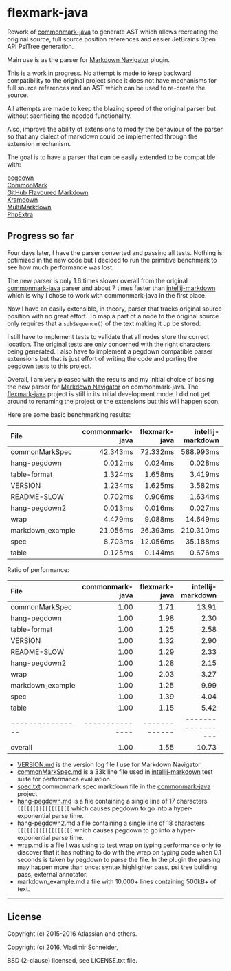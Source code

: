 flexmark-java
=============

Rework of [commonmark-java] to generate AST which allows recreating the original source, full
source position references and easier JetBrains Open API PsiTree generation.

Main use is as the parser for [Markdown Navigator] plugin.

This is a work in progress. No attempt is made to keep backward compatibility to the original
project since it does not have mechanisms for full source references and an AST which can be
used to re-create the source.

All attempts are made to keep the blazing speed of the original parser but without sacrificing
the needed functionality.

Also, improve the ability of extensions to modify the behaviour of the parser so that any
dialect of markdown could be implemented through the extension mechanism.

The goal is to have a parser that can be easily extended to be compatible with:

[pegdown][]  
[CommonMark][]  
[GitHub Flavoured Markdown][]  
[Kramdown][]  
[MultiMarkdown][]  
[PhpExtra][]  

Progress so far
---------------

Four days later, I have the parser converted and passing all tests. Nothing is optimized in the
new code but I decided to run the primitive benchmark to see how much performance was lost.

The new parser is only 1.6 times slower overall from the original [commonmark-java] parser and
about 7 times faster than [intellij-markdown] which is why I chose to work with commonmark-java
in the first place.

Now I have an easily extensible, in theory, parser that tracks original source position with no
great effort. To map a part of a node to the original source only requires that a
`subSequence()` of the text making it up be stored.

I still have to implement tests to validate that all nodes store the correct location. The
original tests are only concerned with the right characters being generated. I also have to
implement a pegdown compatible parser extensions but that is just effort of writing the code and
porting the pegdown tests to this project.

Overall, I am very pleased with the results and my initial choice of basing the new parser for
[Markdown Navigator] on commonmark-java. The [flexmark-java] project is still in its initial
development mode. I did not get around to renaming the project or the extensions but this will
happen soon.

Here are some basic benchmarking results:

| File             | commonmark-java | flexmark-java | intellij-markdown |    pegdown |
|:-----------------|----------------:|--------------:|------------------:|-----------:|
| commonMarkSpec   |        42.343ms |      72.332ms |         588.993ms |  622.279ms |
| hang-pegdown     |         0.012ms |       0.024ms |           0.028ms |  653.111ms |
| table-format     |         1.324ms |       1.658ms |           3.419ms |   25.505ms |
| VERSION          |         1.234ms |       1.625ms |           3.582ms |   49.494ms |
| README-SLOW      |         0.702ms |       0.906ms |           1.634ms |   17.338ms |
| hang-pegdown2    |         0.013ms |       0.016ms |           0.027ms | 1300.878ms |
| wrap             |         4.479ms |       9.088ms |          14.649ms |   95.989ms |
| markdown_example |        21.056ms |      26.393ms |         210.310ms | 1085.997ms |
| spec             |         8.703ms |      12.056ms |          35.188ms |  332.175ms |
| table            |         0.125ms |       0.144ms |           0.676ms |    4.169ms |

Ratio of performance:

| File             | commonmark-java | flexmark-java | intellij-markdown |   pegdown |
|:-----------------|----------------:|--------------:|------------------:|----------:|
| commonMarkSpec   |            1.00 |          1.71 |             13.91 |     14.70 |
| hang-pegdown     |            1.00 |          1.98 |              2.30 |  53102.74 |
| table-format     |            1.00 |          1.25 |              2.58 |     19.27 |
| VERSION          |            1.00 |          1.32 |              2.90 |     40.12 |
| README-SLOW      |            1.00 |          1.29 |              2.33 |     24.70 |
| hang-pegdown2    |            1.00 |          1.28 |              2.15 | 102738.72 |
| wrap             |            1.00 |          2.03 |              3.27 |     21.43 |
| markdown_example |            1.00 |          1.25 |              9.99 |     51.58 |
| spec             |            1.00 |          1.39 |              4.04 |     38.17 |
| table            |            1.00 |          1.15 |              5.42 |     33.47 |
| ---------------- | --------------- | ------------- | ----------------- | --------- |
| overall          |            1.00 |          1.55 |             10.73 |     52.34 |

* [VERSION.md] is the version log file I use for Markdown Navigator
* [commonMarkSpec.md] is a 33k line file used in [intellij-markdown] test suite for performance
  evaluation.
* [spec.txt] commonmark spec markdown file in the [commonmark-java] project
* [hang-pegdown.md] is a file containing a single line of 17 characters `[[[[[[[[[[[[[[[[[`
  which causes pegdown to go into a hyper-exponential parse time.
* [hang-pegdown2.md] a file containing a single line of 18 characters `[[[[[[[[[[[[[[[[[[` which
  causes pegdown to go into a hyper-exponential parse time.
* [wrap.md] is a file I was using to test wrap on typing performance only to discover that it
  has nothing to do with the wrap on typing code when 0.1 seconds is taken by pegdown to parse
  the file. In the plugin the parsing may happen more than once: syntax highlighter pass, psi
  tree building pass, external annotator.
* markdown_example.md a file with 10,000+ lines containing 500kB+ of text.

* * * 

License
-------

Copyright (c) 2015-2016 Atlassian and others.

Copyright (c) 2016, Vladimir Schneider,

BSD (2-clause) licensed, see LICENSE.txt file.

[idea-markdown]: https://github.com/nicoulaj/idea-markdown
[commonMarkSpec.md]: https://github.com/vsch/idea-multimarkdown/blob/master/test/data/performance/commonMarkSpec.md
[hang-pegdown.md]: https://github.com/vsch/idea-multimarkdown/blob/master/test/data/performance/hang-pegdown.md
[hang-pegdown2.md]: https://github.com/vsch/idea-multimarkdown/blob/master/test/data/performance/hang-pegdown2.md
[spec.txt]: https://github.com/vsch/idea-multimarkdown/blob/master/test/data/performance/spec.md
[table.md]: https://github.com/vsch/idea-multimarkdown/blob/master/test/data/performance/table.md
[VERSION.md]: https://github.com/vsch/idea-multimarkdown/blob/master/test/data/performance/VERSION.md
[wrap.md]: https://github.com/vsch/idea-multimarkdown/blob/master/test/data/performance/wrap.md
[flexmark-java]: https://github.com/vsch/flexmark-java
[.gitignore]: http://hsz.mobi
[Android Studio]: http://developer.android.com/sdk/installing/studio.html
[AppCode]: http://www.jetbrains.com/objc
[autolink-java]: https://github.com/robinst/autolink-java
[CLion]: https://www.jetbrains.com/clion
[commonmark-java]: https://github.com/atlassian/commonmark-java
[commonmark.js]: https://github.com/jgm/commonmark.js
[CommonMark]: http://commonmark.org/
[Craig's List]: http://montreal.en.craigslist.ca/
[DataGrip]: https://www.jetbrains.com/datagrip
[gfm-tables]: https://help.github.com/articles/organizing-information-with-tables/
[GitHub Flavoured Markdown]: https://help.github.com/articles/basic-writing-and-formatting-syntax/
[GitHub Issues page]: ../../issues
[GitHub wiki in IntelliJ IDE]: ../../wiki/Adding-GitHub-Wiki-to-IntelliJ-Project
[GitHub]: https://github.com/vsch/laravel-translation-manager
[IntelliJ IDEA]: http://www.jetbrains.com/idea
[intellij-markdown]: https://github.com/valich/intellij-markdown 
[JetBrains plugin comment and rate page]: https://plugins.jetbrains.com/plugin/writeComment?pr=&pluginId=7896
[JetBrains plugin page]: https://plugins.jetbrains.com/plugin?pr=&pluginId=7896
[Kotlin]: http://kotlinlang.org
[Kramdown]: http://kramdown.gettalong.org/
[Markdown Navigator]: http://vladsch.com/product/markdown-navigator
[Markdown]: https://daringfireball.net/projects/markdown/
[Maven Central]: https://search.maven.org/#search|ga|1|g%3A%22com.atlassian.commonmark%22
[MultiMarkdown]: http://fletcherpenney.net/multimarkdown/
[nicoulaj/idea-markdown plugin]: https://github.com/nicoulaj/idea-markdown
[nicoulaj]: https://github.com/nicoulaj
[pegdown]: http://pegdown.org
[PhpExtra]: https://michelf.ca/projects/php-markdown/extra/
[PhpStorm]: http://www.jetbrains.com/phpstorm
[Pipe Table Formatter]: https://github.com/anton-dev-ua/PipeTableFormatter
[PyCharm]: http://www.jetbrains.com/pycharm
[RubyMine]: http://www.jetbrains.com/ruby
[Semantic Versioning]: http://semver.org/
[sirthias]: https://github.com/sirthias
[Version Notes]: resources/META-INF/VERSION.md
[vsch/pegdown]: https://github.com/vsch/pegdown/tree/develop
[WebStorm]: http://www.jetbrains.com/webstorm
[Wiki]: ../../wiki

